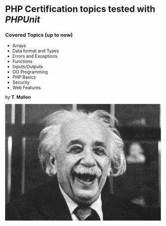 # PHP Certification topics tested with *PHPUnit*

### Covered Topics (up to now)
* Arrays
* Data format and Types
* Errors and Exceptions
* Functions
* Inputs/Outputs
* OO Programming
* PHP Basics
* Security
* Web Features

*by* **T. Mallon**

![GitHub Logo](mein_stream_mit_Mallon_und_semitischen.jpeg)
